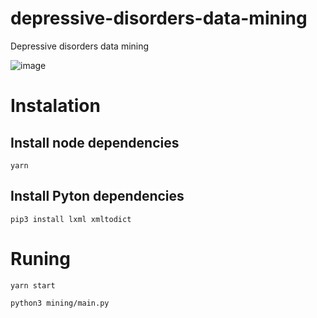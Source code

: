 # depressive-disorders-data-mining
Depressive disorders data mining

![image](https://github.com/phelipegustavo/depressive-disorders-data-mining/assets/22174013/944620e6-b68d-431b-aab2-822680ea6c9d)

# Instalation

## Install node dependencies

```shell
yarn
```

## Install Pyton dependencies

````shell
pip3 install lxml xmltodict
````

# Runing

```shell
yarn start
```

```shell
python3 mining/main.py
```
